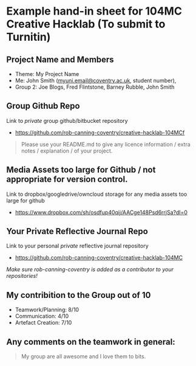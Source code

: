 # Example hand-in sheet for 104MC Creative Hacklab (To submit to Turnitin)

## Project Name and Members

- Theme: My Project Name
- Me: John Smith (<myuni.email@coventry.ac.uk>, student number),
- Group 2: Joe Blogs, Fred Flintstone, Barney Rubble, John Smith

## Group Github Repo

Link to *private* group github/bitbucket repository
- https://github.com/rob-canning-coventry/creative-hacklab-104MCf

> Please use your README.md to give any licence information / extra notes / explanation / of your project.

## Media Assets too large for Github / not appropriate for version control.

Link to dropbox/googledrive/owncloud storage for any media assets too large for github
- https://www.dropbox.com/sh/osdfup40qij/AACge148Psd6rrjSa?dl=0

## Your Private Reflective Journal Repo
Link to your personal *private* reflective journal repository

- https://github.com/rob-canning-coventry/creative-hacklab-104MC

*Make sure rob-canning-coventry is added as a contributor to your repositories!*

## My contribition to the Group out of 10

 - Teamwork/Planning: 8/10
 - Communication: 4/10
 - Artefact Creation: 7/10

## Any comments on the teamwork in general:
> My group are all awesome and I love them to bits.
